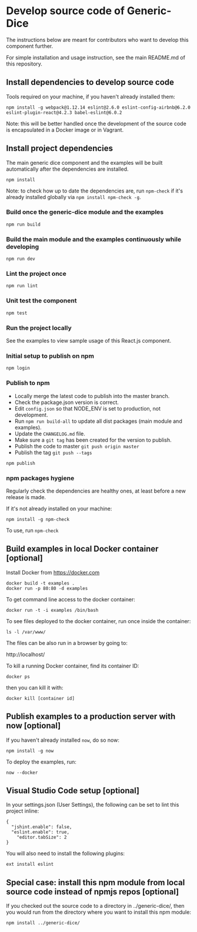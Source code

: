 # Develop source code of Generic-Dice

The instructions below are meant for contributors who want to develop this component further.

For simple installation and usage instruction, see the main README.md of this repository.

## Install dependencies to develop source code

Tools required on your machine, if you haven't already installed them:

```
npm install -g webpack@1.12.14 eslint@2.6.0 eslint-config-airbnb@6.2.0 eslint-plugin-react@4.2.3 babel-eslint@6.0.2
```

Note: this will be better handled once the development of the source code is encapsulated in a Docker image or in Vagrant.

## Install project dependencies

The main generic dice component and the examples will be built automatically after the dependencies are installed.

```
npm install
```

Note: to check how up to date the dependencies are, run `npm-check` if it's already installed globally via `npm install npm-check -g`.

### Build once the generic-dice module and the examples

```
npm run build
```

### Build the main module and the examples continuously while developing

```
npm run dev
```

### Lint the project once

```
npm run lint
```

### Unit test the component

```
npm test
```

### Run the project locally

See the examples to view sample usage of this React.js component.

### Initial setup to publish on npm

```
npm login
```

### Publish to npm

- Locally merge the latest code to publish into the master branch.
- Check the package.json version is correct.
- Edit `config.json` so that NODE_ENV is set to production, not development.
- Run `npm run build-all` to update all dist packages (main module and examples).
- Update the `CHANGELOG.md` file.
- Make sure a `git tag` has been created for the version to publish.
- Publish the code to master `git push origin master`
- Publish the tag `git push --tags`

```
npm publish
```

### npm packages hygiene

Regularly check the dependencies are healthy ones, at least before a new release is made.

If it's not already installed on your machine:

```
npm install -g npm-check
```

To use, run `npm-check`


## Build examples in local Docker container [optional]

Install Docker from https://docker.com

```
docker build -t examples .
docker run -p 80:80 -d examples
```

To get command line access to the docker container:

```
docker run -t -i examples /bin/bash
```

To see files deployed to the docker container, run once inside the container:

```
ls -l /var/www/
```

The files can be also run in a browser by going to:

http://localhost/

To kill a running Docker container, find its container ID:

```
docker ps
```

then you can kill it with:

```
docker kill [container id]
```


## Publish examples to a production server with now [optional]

If you haven't already installed `now`, do so now:

```
npm install -g now
```

To deploy the examples, run:

```
now --docker
```


## Visual Studio Code setup [optional]

In your settings.json (User Settings), the following can be set to lint this project inline:

```
{
  "jshint.enable": false,
  "eslint.enable": true,
	"editor.tabSize": 2
}
```

You will also need to install the following plugins:

```
ext install eslint
```

## Special case: install this npm module from local source code instead of npmjs repos [optional]

If you checked out the source code to a directory in ../generic-dice/, then you would run from the directory where you want to install this npm module:

```
npm install ../generic-dice/
```


